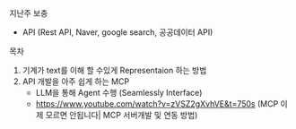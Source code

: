 지난주 보충
- API (Rest API, Naver, google search, 공공데이터 API)

목차
1. 기계가 text를 이해 할 수있게 Representaion 하는 방법
2. API 개발을 아주 쉽게 하는 MCP
   - LLM을 통해 Agent 수행 (Seamlessly Interface)
   - https://www.youtube.com/watch?v=zVSZ2gXvhVE&t=750s (MCP 이제 모르면 안됩니다| MCP 서버개발 및 연동 방법)
